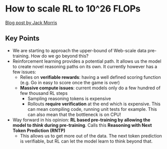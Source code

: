 # How to scale RL to 10^26 FLOPs

[Blog post by Jack Morris](https://blog.jxmo.io/p/how-to-scale-rl-to-1026-flops)

## Key Points
* We are starting to approach the upper-bound of Web-scale data pre-training. How do we go beyond this?
* Reinforcement learning provides a potential path. It allows us the model to create novel reasoning paths on its own.
It currently however has a few issues:
  * Relies on **verifiable rewards**: having a well defined scoring function (e.g. Go in easy to score once the game is over)
  * **Massive compute issues**: current models only do a few hundred of few thousand RL steps
    * Sampling reasoning tokens is expensive
    * Rollouts **require verification** at the end which is expensive. This can mean compiling code, running unit tests for example. This can also mean
    that the bottleneck is on CPU!
* Way forward in his opinion: **RL based pre-training by allowing the model to _think_ during pre-training**. Calls this
**Reasoning with Next Token Prediction (RNTP)**
  * This allows us to get more out of the data. The next token prediction is verifiable, but RL can let the model learn to think beyond that.